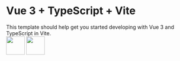 # Vue 3 + TypeScript + Vite

This template should help get you started developing with Vue 3 and TypeScript in Vite.
<br />
<img src="https://raw.githubusercontent.com/danielcranney/readme-generator/main/public/icons/skills/vuejs-colored.svg" width="50" height="50"/>
<img src="https://raw.githubusercontent.com/danielcranney/readme-generator/main/public/icons/skills/typescript-colored.svg" width="50" height="50"/>
